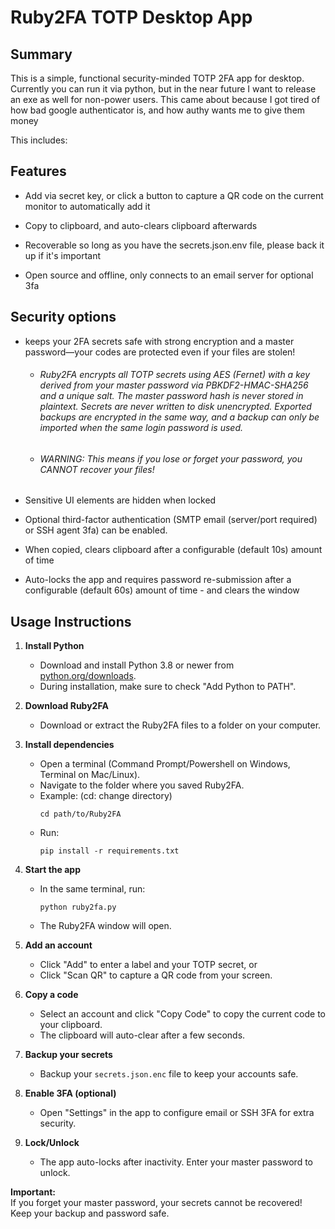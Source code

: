 # Ruby2FA TOTP Desktop App

## Summary

This is a simple, functional security-minded TOTP 2FA app for desktop. Currently you can run it via python, but in the near future I want to release an exe as well for non-power users. This came about because I got tired of how bad google authenticator is, and how authy wants me to give them money

This includes:

## Features

* Add via secret key, or click a button to capture a QR code on the current monitor to automatically add it

* Copy to clipboard, and auto-clears clipboard afterwards

* Recoverable so long as you have the secrets.json.env file, please back it up if it's important

* Open source and offline, only connects to an email server for optional 3fa



## Security options

* keeps your 2FA secrets safe with strong encryption and a master password—your codes are protected even if your files are stolen!
    * ###### Ruby2FA encrypts all TOTP secrets using AES (Fernet) with a key derived from your master password via PBKDF2-HMAC-SHA256 and a unique salt. The master password hash is never stored in plaintext. Secrets are never written to disk unencrypted. Exported backups are encrypted in the same way, and a backup can only be imported when the same login password is used.  
    * ###### WARNING: This means if you lose or forget your password, you CANNOT recover your files! 

* Sensitive UI elements are hidden when locked

* Optional third-factor authentication (SMTP email (server/port required) or SSH agent 3fa) can be enabled.

* When copied, clears clipboard after a configurable (default 10s) amount of time

* Auto-locks the app and requires password re-submission after a configurable (default 60s) amount of time - and clears the window


## Usage Instructions

1. **Install Python**  
   - Download and install Python 3.8 or newer from [python.org/downloads](https://www.python.org/downloads/).  
   - During installation, make sure to check "Add Python to PATH".

2. **Download Ruby2FA**  
   - Download or extract the Ruby2FA files to a folder on your computer.

3. **Install dependencies**  
   - Open a terminal (Command Prompt/Powershell on Windows, Terminal on Mac/Linux).
   - Navigate to the folder where you saved Ruby2FA.
    - Example: (cd: change directory)
      ```
      cd path/to/Ruby2FA
      ```
   - Run:  
     ```
     pip install -r requirements.txt
     ```

4. **Start the app**  
   - In the same terminal, run:  
     ```
     python ruby2fa.py
     ```
   - The Ruby2FA window will open.

5. **Add an account**  
   - Click "Add" to enter a label and your TOTP secret, or  
   - Click "Scan QR" to capture a QR code from your screen.

6. **Copy a code**  
   - Select an account and click "Copy Code" to copy the current code to your clipboard.  
   - The clipboard will auto-clear after a few seconds.

7. **Backup your secrets**  
   - Backup your `secrets.json.enc` file to keep your accounts safe.

8. **Enable 3FA (optional)**  
   - Open "Settings" in the app to configure email or SSH 3FA for extra security.

9. **Lock/Unlock**  
   - The app auto-locks after inactivity. Enter your master password to unlock.

**Important:**  
If you forget your master password, your secrets cannot be recovered!  
Keep your backup and password safe.

